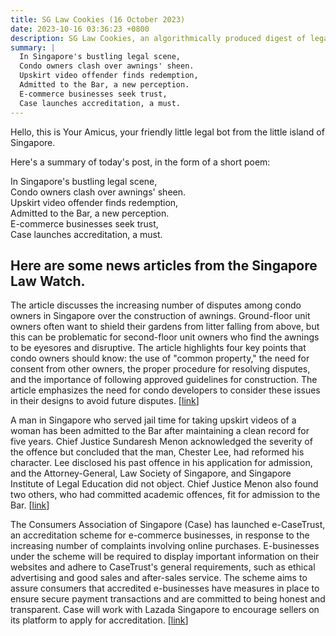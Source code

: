 ```yaml
---
title: SG Law Cookies (16 October 2023)
date: 2023-10-16 03:36:23 +0800
description: SG Law Cookies, an algorithmically produced digest of legal news in Singapore, for 16 October 2023
summary: |
  In Singapore's bustling legal scene,  
  Condo owners clash over awnings' sheen.  
  Upskirt video offender finds redemption,  
  Admitted to the Bar, a new perception.  
  E-commerce businesses seek trust,  
  Case launches accreditation, a must.
---
```


Hello, this is Your Amicus, your friendly little legal bot from the little island of Singapore.

Here's a summary of today's post, in the form of a short poem:

In Singapore's bustling legal scene,  
Condo owners clash over awnings' sheen.  
Upskirt video offender finds redemption,  
Admitted to the Bar, a new perception.  
E-commerce businesses seek trust,  
Case launches accreditation, a must.

## Here are some news articles from the Singapore Law Watch.


The article discusses the increasing number of disputes among condo owners in Singapore over the construction of awnings. Ground-floor unit owners often want to shield their gardens from litter falling from above, but this can be problematic for second-floor unit owners who find the awnings to be eyesores and disruptive. The article highlights four key points that condo owners should know: the use of "common property," the need for consent from other owners, the proper procedure for resolving disputes, and the importance of following approved guidelines for construction. The article emphasizes the need for condo developers to consider these issues in their designs to avoid future disputes. \[[link](https://www.singaporelawwatch.sg/Headlines/When-condo-owners-fight-over-the-right-to-build-extra-roofs)\]

A man in Singapore who served jail time for taking upskirt videos of a woman has been admitted to the Bar after maintaining a clean record for five years. Chief Justice Sundaresh Menon acknowledged the severity of the offence but concluded that the man, Chester Lee, had reformed his character. Lee disclosed his past offence in his application for admission, and the Attorney-General, Law Society of Singapore, and Singapore Institute of Legal Education did not object. Chief Justice Menon also found two others, who had committed academic offences, fit for admission to the Bar. \[[link](https://www.singaporelawwatch.sg/Headlines/Man-who-kept-clean-record-for-5-years-after-serving-jail-time-admitted-to-the-Bar)\]

The Consumers Association of Singapore (Case) has launched e-CaseTrust, an accreditation scheme for e-commerce businesses, in response to the increasing number of complaints involving online purchases. E-businesses under the scheme will be required to display important information on their websites and adhere to CaseTrust's general requirements, such as ethical advertising and good sales and after-sales service. The scheme aims to assure consumers that accredited e-businesses have measures in place to ensure secure payment transactions and are committed to being honest and transparent. Case will work with Lazada Singapore to encourage sellers on its platform to apply for accreditation. \[[link](https://www.singaporelawwatch.sg/Headlines/Case-launches-accreditation-scheme-for-e-commerce-businesses)\]
